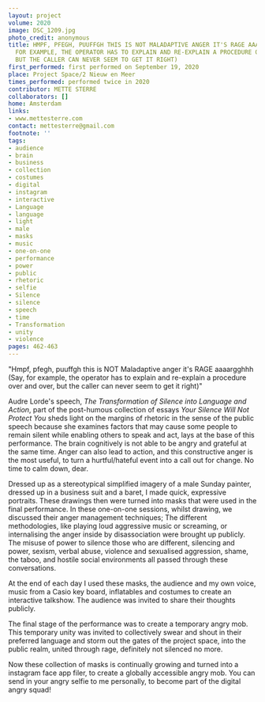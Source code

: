 ```yaml
---
layout: project
volume: 2020
image: DSC_1209.jpg
photo_credit: anonymous
title: HMPF, PFEGH, PUUFFGH THIS IS NOT MALADAPTIVE ANGER IT'S RAGE AAAARGGHHH (SAY,
  FOR EXAMPLE, THE OPERATOR HAS TO EXPLAIN AND RE-EXPLAIN A PROCEDURE OVER AND OVER,
  BUT THE CALLER CAN NEVER SEEM TO GET IT RIGHT)
first_performed: first performed on September 19, 2020
place: Project Space/2 Nieuw en Meer
times_performed: performed twice in 2020
contributor: METTE STERRE
collaborators: []
home: Amsterdam
links:
- www.mettesterre.com
contact: mettesterre@gmail.com
footnote: ''
tags:
- audience
- brain
- business
- collection
- costumes
- digital
- instagram
- interactive
- Language
- language
- light
- male
- masks
- music
- one-on-one
- performance
- power
- public
- rhetoric
- selfie
- Silence
- silence
- speech
- time
- Transformation
- unity
- violence
pages: 462-463
---
```



"Hmpf, pfegh, puuffgh this is NOT Maladaptive anger it's RAGE aaaargghhh (Say, for example, the operator has to explain and re-explain a procedure over and over, but the caller can never seem to get it right)"   

Audre Lorde's speech, *The Transformation of Silence into Language and Action*, part of the post-humous collection of essays *Your Silence Will Not Protect You* sheds light on the margins of rhetoric in the sense of the public speech because she examines factors that may cause some people to remain silent while enabling others to speak and act, lays at the base of this performance.
The brain cognitively is not able to  be angry and grateful at the same time. Anger can also lead to action, and this constructive anger is the most useful, to turn a hurtful/hateful event into a call out for change. 
No time to calm down, dear.  

Dressed up as a stereotypical simplified imagery of a male Sunday painter, dressed up in a business suit and a baret, I made quick, expressive  portraits. These drawings then were turned into masks that were used in the  final performance. In these one-on-one sessions, whilst drawing, we discussed their anger management techniques; The  different methodologies, like playing loud aggressive music or screaming, or internalising the anger inside by disassociation were brought up publicly. The misuse of power to silence those who are different, silencing and power, sexism, verbal abuse, violence and sexualised aggression, shame, the taboo, and hostile social environments all passed through these conversations.

At the end of each day  I used  these masks, the audience and my own voice, music from a Casio key board, inflatables and costumes to create an interactive talkshow. The audience was invited to share their thoughts publicly.

The final stage of the performance was to create a temporary angry mob. This temporary unity was invited to collectively  swear and shout in their preferred language and storm out the gates of the project space, into the public realm, united through rage, definitely not silenced no more. 

Now these collection of masks is continually growing and turned into a instagram face app filer, to create a globally accessible angry mob. You can send in your angry selfie to me personally, to become part of the digital angry squad!
